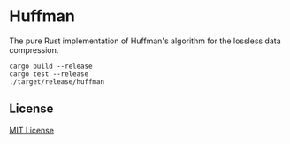 # Huffman

The pure Rust implementation of Huffman's algorithm for the lossless data
compression.

```console
cargo build --release
cargo test --release
./target/release/huffman
```

## License

[MIT License](LICENSE)

